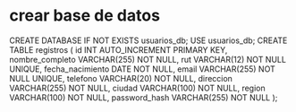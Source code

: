 # crear base de datos


CREATE DATABASE IF NOT EXISTS usuarios_db;
USE usuarios_db;
CREATE TABLE registros (
    id INT AUTO_INCREMENT PRIMARY KEY,
    nombre_completo VARCHAR(255) NOT NULL,
    rut VARCHAR(12) NOT NULL UNIQUE,
    fecha_nacimiento DATE NOT NULL,
    email VARCHAR(255) NOT NULL UNIQUE,
    telefono VARCHAR(20) NOT NULL,
    direccion VARCHAR(255) NOT NULL,
    ciudad VARCHAR(100) NOT NULL,
    region VARCHAR(100) NOT NULL,
    password_hash VARCHAR(255) NOT NULL
);
